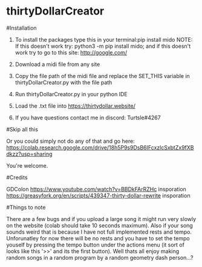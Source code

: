 # thirtyDollarCreator

#Installation

1. To install the packages type this in your terminal:pip install mido
NOTE: If this doesn't work try: python3 -m pip install mido; and if this doesn't work try to go to this site: http://google.com/

2. Download a midi file from any site

3. Copy the file path of the midi file and replace the SET_THIS variable in thirtyDollarCreator.py with the file path

4. Run thirtyDollarCreator.py in your python IDE

5. Load the .txt file into https://thirtydollar.website/

6. If you have questions contact me in discord: Turtsle#4267

#Skip all this

Or you could simply not do any of that and go here: https://colab.research.google.com/drive/18h5P9s9DsB6IFcxzlcSxbtZx9fXBdkzz?usp=sharing

You're welcome.

#Credits

GDColon 
https://www.youtube.com/watch?v=BBDkFArRZHc insporation
https://greasyfork.org/en/scripts/439347-thirty-dollar-rewrite insporation

#Things to note

There are a few bugs and if you upload a large song it might run very slowly on the website (colab should take 10 seconds maximum). Also if your song sounds weird that is because I have not full implemented rests and tempo. Unforunatley for now there will be no rests and you have to set the tempo youself by pressing the tempo button under the actions menu (it sort of looks like this '>>' and its the first button). Well thats all enjoy making random songs in a random program by a random geometry dash person...?
